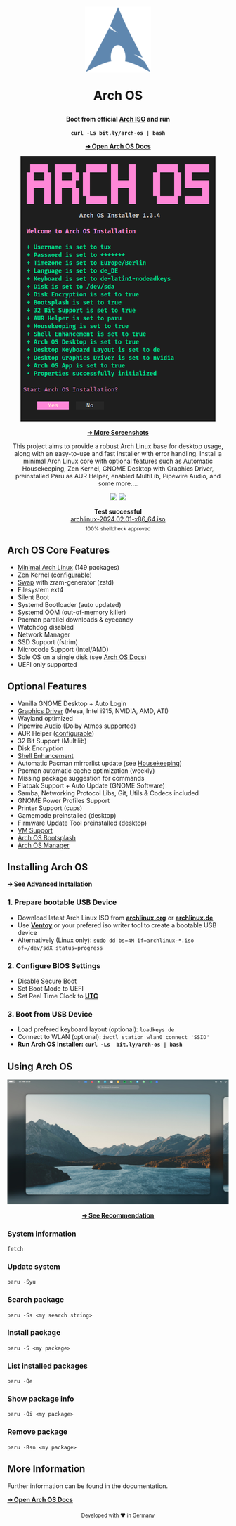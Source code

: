 <h1 align="center">
  <img src="./logo.svg" width="150" height="150"/>
  <p>Arch OS</p>
</h1>

<div align="center">

<p><strong>Boot from official <a target="_blank" href="https://archlinux.org/download/">Arch ISO</a> and run</strong></p>

**`curl -Ls bit.ly/arch-os | bash`**

<p><b>

[➜ Open Arch OS Docs](DOCS.md)

</b></p>


<p><img src="./screenshots/installer_01.png" /></p>

<p><b>

[➜ More Screenshots](DOCS.md#screenshots)

</b></p>

<p>
This project aims to provide a robust Arch Linux base for desktop usage, along with an easy-to-use and fast installer with error handling. Install a minimal Arch Linux core with optional features such as Automatic Housekeeping, Zen Kernel, GNOME Desktop with Graphics Driver, preinstalled Paru as AUR Helper, enabled MultiLib, Pipewire Audio, and some more....
</p>

<p>
  <img src="https://img.shields.io/badge/MAINTAINED-YES-green?style=for-the-badge">
  <img src="https://img.shields.io/badge/License-GPL_v2-blue?style=for-the-badge">
</p>

<p>
  <strong>Test successful</strong>
  <br>
  <a target="_blank" href="https://www.archlinux.de/releases/2024.02.01">archlinux-2024.02.01-x86_64.iso</a>
  <br>
  <sub>100% shellcheck approved</sub>
</p>

</div>

## Arch OS Core Features

- [Minimal Arch Linux](DOCS.md#minimal-installation) (149 packages)
- Zen Kernel ([configurable](DOCS.md#advanced-installation))
- [Swap](DOCS.md#swap) with zram-generator (zstd)
- Filesystem ext4
- Silent Boot
- Systemd Bootloader (auto updated)
- Systemd OOM (out-of-memory killer)
- Pacman parallel downloads & eyecandy
- Watchdog disabled
- Network Manager
- SSD Support (fstrim)
- Microcode Support (Intel/AMD)
- Sole OS on a single disk (see [Arch OS Docs](DOCS.md#partitions-layout))
- UEFI only supported

## Optional Features

- Vanilla GNOME Desktop + Auto Login
- [Graphics Driver](DOCS.md#install-graphics-driver-manually) (Mesa, Intel i915, NVIDIA, AMD, ATI)
- Wayland optimized
- [Pipewire Audio](DOCS.md#for-audiophiles) (Dolby Atmos supported)
- AUR Helper ([configurable](DOCS.md#advanced-installation))
- 32 Bit Support (Multilib)
- Disk Encryption
- [Shell Enhancement](DOCS.md#shell-enhancement)
- Automatic Pacman mirrorlist update (see [Housekeeping](DOCS.md#housekeeping))
- Pacman automatic cache optimization (weekly)
- Missing package suggestion for commands
- Flatpak Support + Auto Update (GNOME Software)
- Samba, Networking Protocol Libs, Git, Utils & Codecs included
- GNOME Power Profiles Support
- Printer Support (cups)
- Gamemode preinstalled (desktop)
- Firmware Update Tool preinstalled (desktop)
- [VM Support](DOCS.md#vm-support)
- [Arch OS Bootsplash](https://github.com/murkl/plymouth-theme-arch-os)
- [Arch OS Manager](https://github.com/murkl/arch-os-manager)

## Installing Arch OS

**[➜ See Advanced Installation](DOCS.md#advanced-installation)**

### 1. Prepare bootable USB Device

- Download latest Arch Linux ISO from **[archlinux.org](https://www.archlinux.org/download)** or **[archlinux.de](https://www.archlinux.de/download)**
- Use **[Ventoy](https://www.ventoy.net/en/download.html)** or your prefered iso writer tool to create a bootable USB device
- Alternatively (Linux only): `sudo dd bs=4M if=archlinux-*.iso of=/dev/sdX status=progress`

### 2. Configure BIOS Settings

- Disable Secure Boot
- Set Boot Mode to UEFI
- Set Real Time Clock to **[UTC](https://time.is/de/UTC)**

### 3. Boot from USB Device

- Load prefered keyboard layout (optional): `loadkeys de`
- Connect to WLAN (optional): `iwctl station wlan0 connect 'SSID'`
- **Run Arch OS Installer: `curl -Ls  bit.ly/arch-os | bash`**

## Using Arch OS

<div align="center">

<p><img src="./screenshots/desktop_01.jpg" /></p>

**[➜ See Recommendation](DOCS.md#recommendation)**

</div>

### System information

```
fetch
```

### Update system

```
paru -Syu
```

### Search package

```
paru -Ss <my search string>
```

### Install package

```
paru -S <my package>
```

### List installed packages

```
paru -Qe
```

### Show package info

```
paru -Qi <my package>
```

### Remove package

```
paru -Rsn <my package>
```

## More Information

Further information can be found in the documentation.

**[➜ Open Arch OS Docs](DOCS.md)**

<div align="center"><sub>Developed with ❤ in Germany</sub></div>
